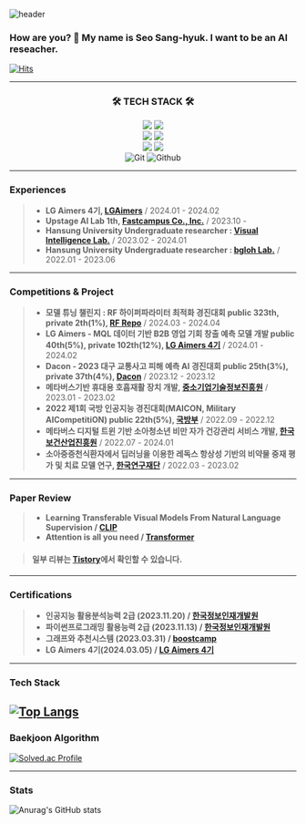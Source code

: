 ![header](https://capsule-render.vercel.app/api?type=Waving&color=timeGradient)

### How are you? 👋 My name is Seo Sang-hyuk. I want to be an AI reseacher. 
[![Hits](https://hits.seeyoufarm.com/api/count/incr/badge.svg?url=https%3A%2F%2Fgithub.com%2Fdevhyuk96&count_bg=%23000000&title_bg=%23EDD8FF&icon=&icon_color=%23E7E7E7&title=hits&edge_flat=false)](https://hits.seeyoufarm.com)

---

<h3 align="center">🛠 TECH STACK 🛠</h3>
<p align="center">
    <img src="https://img.shields.io/badge/Python-3776AB?style=flat&logo=Python&logoColor=white"/>
    <img src="https://img.shields.io/badge/c-%2300599C.svg?style=flate&logo=c&logoColor=white"/>
    <br/>
    <img src="https://img.shields.io/badge/PyTorch-%23EE4C2C.svg?style=flat&logo=PyTorch&logoColor=white"/>
    <img src="https://img.shields.io/badge/TensorFlow-%23FF6F00.svg?style=flat&logo=TensorFlow&logoColor=white"/>
    <br/>
    <img src="https://img.shields.io/badge/-RaspberryPi-C51A4A?style=falt&logo=Raspberry-Pi"/>
    <img src="https://img.shields.io/badge/-Arduino-00979D?style=flat&logo=Arduino&logoColor=white"/>
    <br/>
    <img alt="Git" src ="https://img.shields.io/badge/Git-F05032.svg?&style=plastic&logo=Git&logoColor=white"/>
    <img alt="Github" src ="https://img.shields.io/badge/Github-181717.svg?&style=plastic&logo=Github&logoColor=white"/>
    <br/>
    
---

### Experiences
> * __LG Aimers 4기, [LGAimers](https://www.lgaimers.ai/)__ / 2024.01 - 2024.02 
> * __Upstage AI Lab 1th, [Fastcampus Co., Inc.](https://fastcampus.co.kr/b2g_kdigitaltraining_ai)__ / 2023.10 -
> * __Hansung University Undergraduate researcher : [Visual Intelligence Lab.](https://sites.google.com/view/hs-vilab)__ / 2023.02 - 2024.01
> * __Hansung University Undergraduate researcher : [bgloh Lab.](https://edu.hansung.ac.kr/web/bgloh)__ / 2022.01 - 2023.06
---
    
### Competitions & Project
> * __모델 튜닝 챌린지 : RF 하이퍼파라미터 최적화 경진대회 public 323th, private 2th(1%), [RF Repo](https://github.com/devhyuk96/Dacon-RF-hyperparameter-optimization)__  / 2024.03 - 2024.04
> * __LG Aimers - MQL 데이터 기반 B2B 영업 기회 창출 예측 모델 개발 public 40th(5%), private 102th(12%), [LG Aimers 4기](https://github.com/devhyuk96/LG-Aimers-4)__ / 2024.01 - 2024.02
> * __Dacon - 2023 대구 교통사고 피해 예측 AI 경진대회 public 25th(3%), private 37th(4%), [Dacon](https://dacon.io/competitions/official/236193/overview/description)__ / 2023.12 - 2023.12
> * __메타버스기반 휴대용 호흡재활 장치 개발, [중소기업기술정보진흥원](https://www.tipa.or.kr/)__ / 2023.01 - 2023.02
> * __2022 제1회 국방 인공지능 경진대회(MAICON, Military AICompetitiON) public 22th(5%), [국방부](https://www.mnd.go.kr/mbshome/mbs/mnd/index.jsp)__ / 2022.09 - 2022.12
> * __메타버스 디지털 트윈 기반 소아청소년 비만 자가 건강관리 서비스 개발, [한국보건산업진흥원](https://www.khidi.or.kr/kps)__ / 2022.07 - 2024.01
> * __소아중증천식환자에서 딥러닝을 이용한 레독스 항상성 기반의 비약물 중재 평가 및 치료 모델 연구, [한국연구재단](https://www.nrf.re.kr/index)__ / 2022.03 - 2023.02
----

### Paper Review
> * __Learning Transferable Visual Models From Natural Language Supervision / [CLIP](https://)__
> * __Attention is all you need / [Transformer](https://)__

> #### 일부 리뷰는 [Tistory](https://devhyuk96.tistory.com/)에서 확인할 수 있습니다.
----

### Certifications 
> * __인공지능 활용분석능력 2급 (2023.11.20) / [한국정보인재개발원](https://krdi.co.kr:44148/)__
> * __파이썬프로그래밍 활용능력 2급 (2023.11.13) / [한국정보인재개발원](https://krdi.co.kr:44148/)__
> * __그래프와 추천시스템 (2023.03.31) / [boostcamp](https://www.boostcourse.org/)__
> * __LG Aimers 4기(2024.03.05) / [LG Aimers 4기](https://github.com/devhyuk96/LG-Aimers-4/blob/main/LG%20AI.pdf)__

----

### Tech Stack 

﻿﻿[![Top Langs](https://github-readme-stats.vercel.app/api/top-langs/?username=devhyuk96&langs_count=10&layout=compact&theme=white)](https://github.com/devhyuk96)﻿
﻿
---

### Baekjoon Algorithm 

[![Solved.ac Profile](http://mazassumnida.wtf/api/v2/generate_badge?boj=ssh33)](https://solved.ac/ssh33/)

----

### Stats

![Anurag's GitHub stats](https://github-readme-stats.vercel.app/api?username=devhyuk96&show_icons=true&theme=highcontrast)
